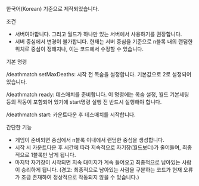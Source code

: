 한국어(Korean) 기준으로 제작되었습니다.

조건
- 서버여야합니다. 그리고 월드가 하나만 있는 서버에서 사용하기를 권장합니다.
- 서버 중심에서 변경이 불가합니다. 현재는 서버 중심을 기준으로 n블록 내의 랜덤한 위치로 중심이 정해지나, 이는 코드에서 수정할 수 있습니다.




기본 명령

/deathmatch setMaxDeaths:
시작 전 목숨을 설정합니다. 기본값으로 2로 설정되어 있습니다.

/deathmatch ready:
데스매치를 준비합니다. 이 명령에는 목숨 설정, 월드 기본세팅 등의 작동이 포함되어 있기에 start명령 실행 전 반드시 실행해야 합니다.

/deathmatch start:
카운트다운 후 데스매치를 시작합니다.


간단한 기능
- 게임이 준비되면 중심에서 n블록 이내에서 랜덤한 중심을 생성합니다.
- 시작 시 카운트다운 후 시간에 따라 지속적으로 자기장(월드보더)가 줄어들며, 최종적으로 1블록만 남게 됩니다.
- 마지막 자기장이 시작되면 지속 대미지가 계속 들어오고 최종적으로 남아있는 사람이 승리하게 됩니다.
  (경고: 최종적으로 남아있는 사람을 구분하는 코드가 현재 오류가 조금 존재하여 정상적으로 작동되지 않을 수 있습니다.)
